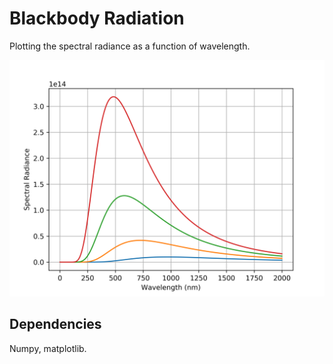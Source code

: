 # Blackbody Radiation

Plotting the spectral radiance as a function of wavelength.

![Image of Blackbody Radiation](https://github.com/S-tuberosum/Blackbody-Radiation/blob/master/bc.png)

## Dependencies

Numpy, matplotlib.
